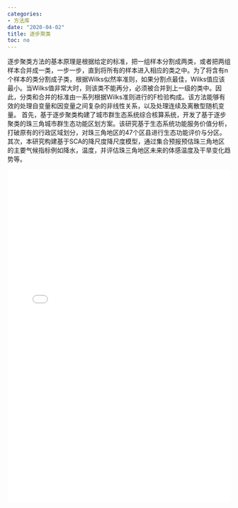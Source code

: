 ```yaml
---
categories:
- 方法库
date: "2020-04-02"
title: 逐步聚类
toc: no
---
```


逐步聚类方法的基本原理是根据给定的标准，把一组样本分割成两类，或者把两组样本合并成一类，一步一步，直到将所有的样本进入相应的类之中。为了将含有n个样本的类分割成子类，根据Wilks似然率准则，如果分割点最佳，Wilks值应该最小。当Wilks值非常大时，则该类不能再分，必须被合并到上一级的类中。因此，分类和合并的标准由一系列根据Wilks准则进行的F检验构成。该方法能够有效的处理自变量和因变量之间复杂的非线性关系，以及处理连续及离散型随机变量。
首先，基于逐步聚类构建了城市群生态系统综合核算系统，开发了基于逐步聚类的珠三角城市群生态功能区划方案。该研究基于生态系统功能服务价值分析，打破原有的行政区域划分，对珠三角地区的47个区县进行生态功能评价与分区。其次，本研究构建基于SCA的降尺度降尺度模型，通过集合预报预估珠三角地区的主要气候指标例如降水，温度，并评估珠三角地区未来的体感温度及干旱变化趋势等。

<embed src="/post/methods/逐步聚类.pdf#toolbar=0" type="application/pdf" width="100%" height=750>

